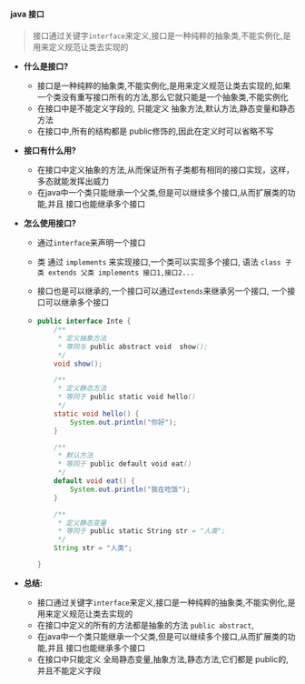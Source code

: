 







#### java 接口

> 接口通过关键字`interface`来定义,接口是一种纯粹的抽象类,不能实例化,是用来定义规范让类去实现的

- **什么是接口?**

  - 接口是一种纯粹的抽象类,不能实例化,是用来定义规范让类去实现的,如果一个类没有重写接口所有的方法,那么它就只能是一个抽象类,不能实例化
  - 在接口中是不能定义字段的, 只能定义 抽象方法,默认方法,静态变量和静态方法
  - 在接口中,所有的结构都是 public修饰的,因此在定义时可以省略不写

- **接口有什么用?**

  - 在接口中定义抽象的方法,从而保证所有子类都有相同的接口实现，这样，多态就能发挥出威力
  - 在java中一个类只能继承一个父类,但是可以继续多个接口,从而扩展类的功能,并且 接口也能继承多个接口

- **怎么使用接口?**

  - 通过`interface`来声明一个接口

  - 类 通过 `implements` 来实现接口,一个类可以实现多个接口, 语法 `class 子类 extends 父类 implements 接口1,接口2...`

  - 接口也是可以继承的,一个接口可以通过`extends`来继承另一个接口, 一个接口可以继承多个接口

  - ```java
    public interface Inte {
        /**
         * 定义抽象方法
         * 等同与 public abstract void  show();
         */
        void show();
    
        /**
         * 定义静态方法
         * 等同于 public static void hello()
         */
        static void hello() {
            System.out.println("你好");
        }
    
        /**
         * 默认方法
         * 等同于 public default void eat()
         */
        default void eat() {
            System.out.println("我在吃饭");
        }
    
        /**
         * 定义静态变量  
         * 等同于 public static String str = "人类";
         */
        String str = "人类";
    
    }
    ```

- **总结:**

  - 接口通过关键字`interface`来定义,接口是一种纯粹的抽象类,不能实例化,是用来定义规范让类去实现的
  - 在接口中定义的所有的方法都是抽象的方法 `public abstract`,
  - 在java中一个类只能继承一个父类,但是可以继续多个接口,从而扩展类的功能,并且 接口也能继承多个接口
  - 在接口中只能定义  全局静态变量,抽象方法,静态方法,它们都是 public的, 并且不能定义字段 
